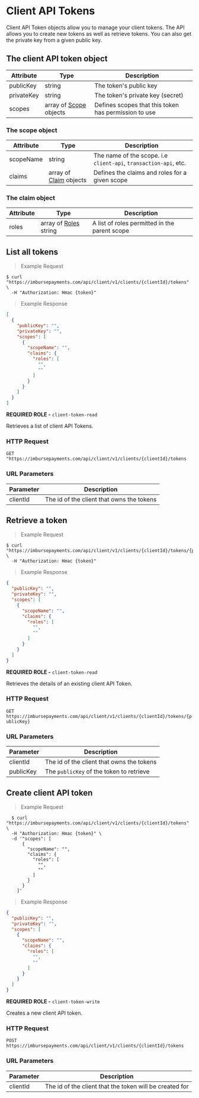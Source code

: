 # Client API Tokens

Client API Token objects allow you to manage your client tokens. The API allows you to create new tokens as well as retrieve tokens. You can also get the private key from a given public key.

## The client API token object

Attribute | Type | Description
-|-|-
publicKey | string | The token's public key
privateKey | string | The token's private key (secret)
scopes | array of [Scope](#the-scope-object) objects | Defines scopes that this token has permission to use

### The scope object

Attribute | Type | Description
-|-|-
scopeName | string | The name of the scope. i.e `client-api`, `transaction-api`, etc.
claims | array of [Claim](#the-claim-object) objects | Defines the claims and roles for a given scope

### The claim object

Attribute | Type | Description
-|-|-
roles | array of [Roles](#role-names) string | A list of roles permitted in the parent scope

## List all tokens

> Example Request

```shell
$ curl "https://imbursepayments.com/api/client/v1/clients/{clientId}/tokens" \
  -H "Authorization: Hmac {token}"
```

> Example Response

```json
[
  {
    "publicKey": "",
    "privateKey": "",
    "scopes": [
      {
        "scopeName": "",
        "claims": {
          "roles": [
            "",
            ""
          ]
        }
      }
    ]
  }
]
```
**REQUIRED ROLE -** `client-token-read`

Retrieves a list of client API Tokens.

### HTTP Request

`GET "https://imbursepayments.com/api/client/v1/clients/{clientId}/tokens`

### URL Parameters

Parameter | Description
--------- | -----------
clientId | The id of the client that owns the tokens

## Retrieve a token

> Example Request

```shell
$ curl "https://imbursepayments.com/api/client/v1/clients/{clientId}/tokens/{publicKey}" \
  -H "Authorization: Hmac {token}"
```

> Example Response

```json
{
  "publicKey": "",
  "privateKey": "",
  "scopes": [
    {
      "scopeName": "",
      "claims": {
        "roles": [
          "",
          ""
        ]
      }
    }
  ]
}
```
**REQUIRED ROLE -** `client-token-read`

Retrieves the details of an existing client API Token.

### HTTP Request

`GET https://imbursepayments.com/api/client/v1/clients/{clientId}/tokens/{publicKey}`

### URL Parameters

Parameter | Description
--------- | -----------
clientId | The id of the client that owns the tokens
publicKey | The `publicKey` of the token to retrieve


## Create client API token

> Example Request

```shell
  $ curl "https://imbursepayments.com/api/client/v1/clients/{clientId}/tokens" \
  -H "Authorization: Hmac {token}" \
  -d '"scopes": [
      {
        "scopeName": "",
        "claims": {
          "roles": [
            "",
            ""
          ]
        }
      }
    ]'
```

> Example Response

```json
{
  "publicKey": "",
  "privateKey": "",
  "scopes": [
    {
      "scopeName": "",
      "claims": {
        "roles": [
          "",
          ""
        ]
      }
    }
  ]
}
```
**REQUIRED ROLE -** `client-token-write`

Creates a new client API token.

### HTTP Request

`POST https://imbursepayments.com/api/client/v1/clients/{clientId}/tokens`

### URL Parameters

Parameter | Description
--------- | -----------
clientId | The id of the client that the token will be created for

